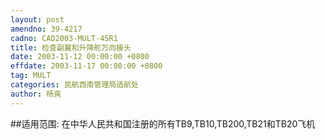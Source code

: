 ```yaml
---
layout: post
amendno: 39-4217
cadno: CAD2003-MULT-45R1
title: 检查副翼和升降舵万向接头
date: 2003-11-12 00:00:00 +0800
effdate: 2003-11-17 00:00:00 +0800
tag: MULT
categories: 民航西南管理局适航处
author: 杨爽
---
```


##适用范围:
在中华人民共和国注册的所有TB9,TB10,TB200,TB21和TB20飞机

